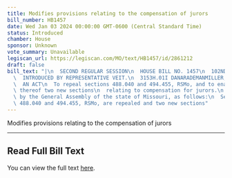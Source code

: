 ```yaml
---
title: Modifies provisions relating to the compensation of jurors
bill_number: HB1457
date: Wed Jan 03 2024 00:00:00 GMT-0600 (Central Standard Time)
status: Introduced
chamber: House
sponsor: Unknown
vote_summary: Unavailable
legiscan_url: https://legiscan.com/MO/text/HB1457/id/2861212
draft: false
bill_text: "|\n  SECOND REGULAR SESSION\n  HOUSE BILL NO. 1457\n  102ND GENERAL ASSEMBLY\n\
  \  INTRODUCED BY REPRESENTATIVE VEIT.\n  3153H.01I DANARADEMANMILLER,ChiefClerk\n\
  \  AN ACT\n  To repeal sections 488.040 and 494.455, RSMo, and to enact in lieu\
  \ thereof two new sections\n  relating to compensation for jurors.\n  Be it enacted\
  \ by the General Assembly of the state of Missouri, as follows:\n  Section A. Sections\
  \ 488.040 and 494.455, RSMo, are repealed and two new sections"
---
```

Modifies provisions relating to the compensation of jurors

---

## Read Full Bill Text

You can view the full text [here](https://legiscan.com/MO/text/HB1457/id/2861212).

